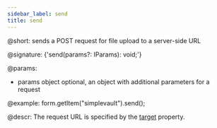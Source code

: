 ```yaml
---
sidebar_label: send
title: send
---          
```


@short: sends a POST request for file upload to a server-side URL

@signature: {'send(params?: IParams): void;'}

@params:
* params   object     optional, an object with additional parameters for a request

@example:
form.getItem("simplevault").send();


@descr:
The request URL is specified by the [target](form/simplevault.md#addingsimplevault) property.

